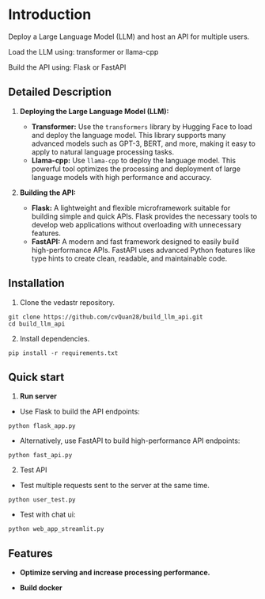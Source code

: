 # Introduction

Deploy a Large Language Model (LLM) and host an API for multiple users.

Load the LLM using: transformer or llama-cpp

Build the API using: Flask or FastAPI

## Detailed Description

1. **Deploying the Large Language Model (LLM):**
   - **Transformer:** Use the `transformers` library by Hugging Face to load and deploy the language model. This library supports many advanced models such as GPT-3, BERT, and more, making it easy to apply to natural language processing tasks.
   - **Llama-cpp:** Use `llama-cpp` to deploy the language model. This powerful tool optimizes the processing and deployment of large language models with high performance and accuracy.

2. **Building the API:**
   - **Flask:** A lightweight and flexible microframework suitable for building simple and quick APIs. Flask provides the necessary tools to develop web applications without overloading with unnecessary features.
   - **FastAPI:** A modern and fast framework designed to easily build high-performance APIs. FastAPI uses advanced Python features like type hints to create clean, readable, and maintainable code.

## Installation
1. Clone the vedastr repository.

```shell
git clone https://github.com/cvQuan28/build_llm_api.git
cd build_llm_api
```

2. Install dependencies.

```shell
pip install -r requirements.txt
```
## Quick start
1. **Run server**

- Use Flask to build the API endpoints:
```shell
python flask_app.py
```
- Alternatively, use FastAPI to build high-performance API endpoints:
```shell
python fast_api.py
```

2. Test API

- Test multiple requests sent to the server at the same time.

```shell
python user_test.py
```

- Test with chat ui:

```shell
python web_app_streamlit.py
```

## Features
- **Optimize serving and increase processing performance.**
   
- **Build docker** 
